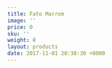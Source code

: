 ```yaml
---
title: Fato Marrom
image: ''
price: 0
sku: ''
weight: 0
layout: products
date: 2017-11-01 20:38:30 +0000
---
```


